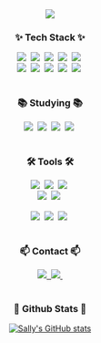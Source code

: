 <!--타이틀 부분-->
<div align="center">
  <img src="https://github.com/user-attachments/assets/5951a8d6-280f-475d-90e3-dce285914f97"/>

</div>

<!--내용 부분-->
<h3 align="center">✨ Tech Stack ✨</h3>
<div align="center">
  <img src="https://img.shields.io/badge/python-3670A0?style=for-the-badge&logo=python&logoColor=ffdd54" />&nbsp
  <img src="https://img.shields.io/badge/pandas-150458.svg?style=for-the-badge&logo=pandas&logoColor=white" />&nbsp
  <img src="https://img.shields.io/badge/numpy-4d77cf.svg?style=for-the-badge&logo=numpy&logoColor=white" />&nbsp
  <img src="https://img.shields.io/badge/Matplotlib-11557c.svg?style=for-the-badge&logo=Matplotlib&logoColor=white" />&nbsp
  <img src="https://img.shields.io/badge/selenium-43B02A?style=for-the-badge&logo=selenium&logoColor=black" />&nbsp
  
</div>

<div align="center">
  <img src="https://img.shields.io/badge/scikit%20learn-F7931E.svg?style=for-the-badge&logo=scikitlearn&logoColor=white" />&nbsp
  <img src="https://img.shields.io/badge/pytorch-EE4C2C.svg?style=for-the-badge&logo=#EE4C2C&logoColor=white" />&nbsp
  <img src="https://img.shields.io/badge/mysql-4479A1.svg?style=for-the-badge&logo=mysql&logoColor=white" />&nbsp
  <img src="https://img.shields.io/badge/amazon%20s3-569A31.svg?style=for-the-badge&logo=amazons3&logoColor=white" />&nbsp
  <img src="https://img.shields.io/badge/amazon%20rds-527FFF.svg?style=for-the-badge&logo=amazonrds&logoColor=white" />&nbsp
</div>

<br>

<h3 align="center">📚 Studying 📚</h3>
<div align="center">
  <img src="https://img.shields.io/badge/tensorflow-FF6F00.svg?style=for-the-badge&logo=tensorflow&logoColor=white" />&nbsp
  <img src="https://img.shields.io/badge/pytorch-EE4C2C?style=for-the-badge&logo=#EE4C2C&logoColor=white" />&nbsp
  <img src="https://img.shields.io/badge/apache%20spark-E25A1C?style=for-the-badge&logo=apachespark&logoColor=white" />&nbsp
  <img src="https://img.shields.io/badge/apache%20hadoop-66CCFF?style=for-the-badge&logo=apachehadoop&logoColor=white" />&nbsp
</div>

<br>

<h3 align="center">🛠 Tools 🛠</h3>
<div align="center">
  <img src="https://img.shields.io/badge/git-F05033.svg?style=for-the-badge&logo=git&logoColor=white" />&nbsp
  <img src="https://img.shields.io/badge/github-181717.svg?style=for-the-badge&logo=github&logoColor=white" />&nbsp
  <img src="https://img.shields.io/badge/Notion-F3F3F3.svg?style=for-the-badge&logo=notion&logoColor=black" />&nbsp
</div>

<div align="center">
  <img src="https://img.shields.io/badge/tableau-E97627.svg?style=for-the-badge&logo=tableau&logoColor=37abff" />&nbsp
  <img src="https://img.shields.io/badge/lucid-282C33.svg?style=for-the-badge&logo=lucid&logoColor=white" />&nbsp
</div>

<br>

<div align="center">
  <img src="https://img.shields.io/badge/VSCode-2C2C32.svg?style=for-the-badge&logo=visual-studio-code&logoColor=22ABF3" />&nbsp
  <img src="https://img.shields.io/badge/jupyter-2C2C32.svg?style=for-the-badge&logo=jupyter&logoColor=F37726" />&nbsp
  <img src="https://img.shields.io/badge/Colab-2C2C32.svg?style=for-the-badge&logo=googlecolab&logoColor=F9AB00" />&nbsp
</div>

<br>

<h3 align="center">📫 Contact 📫</h3>
<div align="center">
  <a href="https://velog.io/@iyoung412/posts">
    <img src="https://img.shields.io/badge/Velog-1EBC8F?style=for-the-badge&logo=velog&logoColor=white" />&nbsp
  </a>
  <a href="mailto:oka1313@gmail.com">
    <img
      src="https://img.shields.io/badge/iyoung4121117@gmail.com-D14836?style=for-the-badge&logo=gmail&logoColor=white"/>&nbsp
  </a>
</div>

<br>

<h3 align="center">🌟 Github Stats 🌟</h3>
<p align="center">
  <a href="https://github.com/anuraghazra/github-readme-stats">
    <img src="https://github-readme-stats.vercel.app/api?username=Sally597&show_icons=true&&hide_title=true&theme=ambient_gradient" alt="Sally's GitHub stats">
  </a>
</p>

